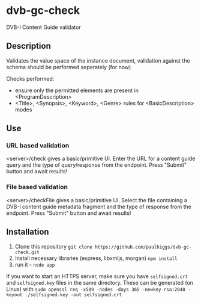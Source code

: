 # dvb-gc-check
DVB-I Content Guide validator

## Description
Validates the value space of the instance document, validation against the schema should be performed seperately (for now)


Checks performed:
* ensure only the permitted elements are present in &lt;ProgramDescription&gt;
* &lt;Title&gt;, &lt;Synopsis&gt;, &lt;Keyword&gt;, &lt;Genre&gt; rules for &lt;BasicDescription&gt; modes
  
## Use
### URL based validation  
&lt;server&gt;/check gives a basic/primitive UI. Enter the URL for a content guide query and the type of query/response from the endpoint. Press "Submit" button and await results!
### File based validation
&lt;server&gt;/checkFile gives a basic/primitive UI. Select the file containing a DVB-I content guide metadata fragment and the type of response from the endpoint. Press "Submit" button and await results!

## Installation
1. Clone this repository `git clone https://github.com/paulhiggs/dvb-gc-check.git`
1. Install necessary libraries (express, libxmljs, morgan)  `npm install`
1. run it - `node app`

If you want to start an HTTPS server, make sure you have `selfsigned.crt` and `selfsigned.key` files in the same directory. These can be generated (on Linux) with `sudo openssl req -x509 -nodes -days 365 -newkey rsa:2048 -keyout ./selfsigned.key -out selfsigned.crt`

